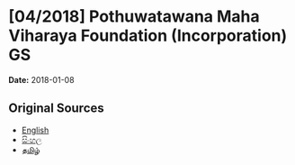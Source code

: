 # [04/2018] Pothuwatawana Maha Viharaya Foundation (Incorporation) GS

**Date:** 2018-01-08

## Original Sources

- [English](https://documents.gov.lk/view/bills/2018/1/04-2018_E.pdf)
- [සිංහල](https://documents.gov.lk/view/bills/2018/1/04-2018_S.pdf)
- [தமிழ்](https://documents.gov.lk/view/bills/2018/1/04-2018_T.pdf)
